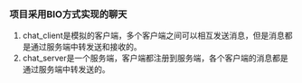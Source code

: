 ### 项目采用BIO方式实现的聊天
1. chat_client是模拟的客户端，多个客户端之间可以相互发送消息，但是消息都是通过服务端中转发送和接收的。
2. chat_server是一个服务端，客户端都注册到服务端，各个客户端的消息都是通过服务端中转发送的。

